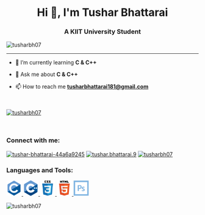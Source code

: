<h1 align="center">Hi 👋, I'm Tushar Bhattarai</h1>
<h3 align="center">A KIIT University Student</h3>
<p align="left"> <img src="https://komarev.com/ghpvc/?username=tusharbh07&label=Profile%20views&color=0e75b6&style=flat" alt="tusharbh07" /> </p>

<hr>

- 🌱 I’m currently learning **C & C++**

- 💬 Ask me about **C & C++**

- 📫 How to reach me **tusharbhattarai181@gmail.com**

<br>



<p align="left"> <a href="https://github.com/ryo-ma/github-profile-trophy"><img src="https://github-profile-trophy.vercel.app/?username=tusharbh07" alt="tusharbh07" /></a> </p>




<p align="left"> <a href="https://twitter.com/" target="blank"><img src="https://img.shields.io/twitter/follow/?logo=twitter&style=for-the-badge" alt="" /></a> </p>

<h3 align="left">Connect with me:</h3>
<p align="left">
<a href="https://linkedin.com/in/tushar-bhattarai-44a6a9245" target="blank"><img align="center" src="https://raw.githubusercontent.com/rahuldkjain/github-profile-readme-generator/master/src/images/icons/Social/linked-in-alt.svg" alt="tushar-bhattarai-44a6a9245" height="30" width="40" /></a>
<a href="https://fb.com/tushar.bhattarai.9" target="blank"><img align="center" src="https://raw.githubusercontent.com/rahuldkjain/github-profile-readme-generator/master/src/images/icons/Social/facebook.svg" alt="tushar.bhattarai.9" height="30" width="40" /></a>
<a href="https://instagram.com/tusharbh07" target="blank"><img align="center" src="https://raw.githubusercontent.com/rahuldkjain/github-profile-readme-generator/master/src/images/icons/Social/instagram.svg" alt="tusharbh07" height="30" width="40" /></a>
</p>

<h3 align="left">Languages and Tools:</h3>
<p align="left"> <a href="https://www.cprogramming.com/" target="_blank" rel="noreferrer"> <img src="https://raw.githubusercontent.com/devicons/devicon/master/icons/c/c-original.svg" alt="c" width="40" height="40"/> </a> <a href="https://www.w3schools.com/cpp/" target="_blank" rel="noreferrer"> <img src="https://raw.githubusercontent.com/devicons/devicon/master/icons/cplusplus/cplusplus-original.svg" alt="cplusplus" width="40" height="40"/> </a> <a href="https://www.w3schools.com/css/" target="_blank" rel="noreferrer"> <img src="https://raw.githubusercontent.com/devicons/devicon/master/icons/css3/css3-original-wordmark.svg" alt="css3" width="40" height="40"/> </a> <a href="https://www.w3.org/html/" target="_blank" rel="noreferrer"> <img src="https://raw.githubusercontent.com/devicons/devicon/master/icons/html5/html5-original-wordmark.svg" alt="html5" width="40" height="40"/> </a> <a href="https://www.photoshop.com/en" target="_blank" rel="noreferrer"> <img src="https://raw.githubusercontent.com/devicons/devicon/master/icons/photoshop/photoshop-line.svg" alt="photoshop" width="40" height="40"/> </a> </p>

<p><img align="center" src="https://github-readme-streak-stats.herokuapp.com/?user=tusharbh07&" alt="tusharbh07" /></p>
